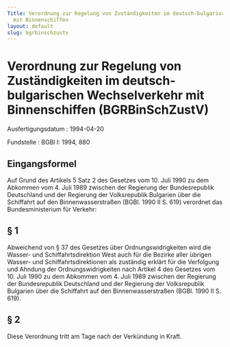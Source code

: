 ```yaml
---
Title: Verordnung zur Regelung von Zuständigkeiten im deutsch-bulgarischen Wechselverkehr
  mit Binnenschiffen
layout: default
slug: bgrbinschzustv
---
```


# Verordnung zur Regelung von Zuständigkeiten im deutsch-bulgarischen Wechselverkehr mit Binnenschiffen (BGRBinSchZustV)

Ausfertigungsdatum
:   1994-04-20

Fundstelle
:   BGBl I: 1994, 880



## Eingangsformel

Auf Grund des Artikels 5 Satz 2 des Gesetzes vom 10. Juli 1990 zu dem
Abkommen vom 4. Juli 1989 zwischen der Regierung der Bundesrepublik
Deutschland und der Regierung der Volksrepublik Bulgarien über die
Schiffahrt auf den Binnenwasserstraßen (BGBl. 1990 II S. 619)
verordnet das Bundesministerium für Verkehr:


## § 1

Abweichend von § 37 des Gesetzes über Ordnungswidrigkeiten wird die
Wasser- und Schiffahrtsdirektion West auch für die Bezirke aller
übrigen Wasser- und Schiffahrtsdirektionen als zuständig erklärt für
die Verfolgung und Ahndung der Ordnungswidrigkeiten nach Artikel 4 des
Gesetzes vom 10. Juli 1990 zu dem Abkommen vom 4. Juli 1989 zwischen
der Regierung der Bundesrepublik Deutschland und der Regierung der
Volksrepublik Bulgarien über die Schiffahrt auf den
Binnenwasserstraßen (BGBl. 1990 II S. 619).


## § 2

Diese Verordnung tritt am Tage nach der Verkündung in Kraft.

